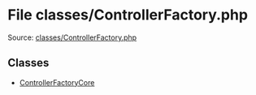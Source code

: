 File classes/ControllerFactory.php
=========

Source: [classes/ControllerFactory.php](https://github.com/PrestaShop/PrestaShop/blob/1.5.0.1/classes/ControllerFactory.php)


Classes
-------

* [ControllerFactoryCore](class.ControllerFactoryCore.md)

